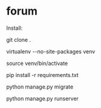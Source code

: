 # forum

Install:

git clone <repo> .

virtualenv --no-site-packages venv

source venv/bin/activate

pip install -r requirements.txt

python manage.py migrate

python manage.py runserver
